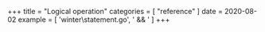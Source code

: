 +++
title = "Logical operation"
categories = [ "reference" ]
date = 2020-08-02
example = [
   'winter\statement.go', ' && '
]
+++
